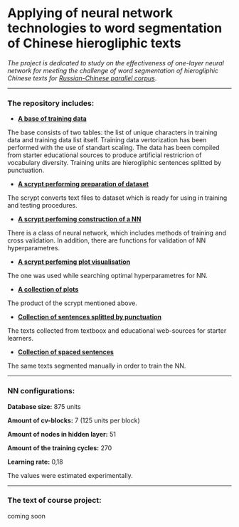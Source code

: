 # Applying of neural network technologies to word segmentation of Сhinese hierogliphic texts

_The project is dedicated to study on the effectiveness of one-layer neural network for meeting the challenge of word segmentation of hierogliphic Chinese texts for [Russian-Chinese parallel corpus](http://www.ruscorpora.ru/search-para-zh.html)_.

---

### The repository includes:

* [**A base of training data**](https://github.com/leramorozova/WordSplitter/blob/master/characters.db)

The base consists of two tables: the list of unique characters in training data and training data list itself. Training data vertorization has been performed with the use of standart scaling.
The data has been compiled from starter educational sources to produce artificial restricrion of vocabulary diversity. Training units are hierogliphic sentences splitted by punctuation.

* [**A scrypt performing preparation of dataset**](https://github.com/leramorozova/WordSplitter/blob/master/dataset_maker.py)

The scrypt converts text files to dataset which is ready for using in training and testing procedures.

* [**A scrypt perfoming construction of a NN**](https://github.com/leramorozova/WordSplitter/blob/master/main.py)

There is a class of neural network, which includes methods of training and cross validation. In addition, there are functions for validation of NN hyperparametres.

* [**A scrypt perfoming plot visualisation**](https://github.com/leramorozova/WordSplitter/blob/master/plotting.py)

The one was used while searching optimal hyperparametres for NN.

* [**A collection of plots**](https://github.com/leramorozova/WordSplitter/tree/master/plots)

The product of the scrypt mentioned above.

* [**Collection of sentences splitted by punctuation**](https://github.com/leramorozova/WordSplitter/blob/master/train.txt)

The texts collected from textboox and educational web-sources for starter learners.

* [**Collection of spaced sentences**](https://github.com/leramorozova/WordSplitter/blob/master/train_spaces.txt)

The same texts segmented manually in order to train the NN.

---

### NN configurations:

**Database size:** 875 units

**Amount of cv-blocks:** 7 (125 units per block)

**Amount of nodes in hidden layer:** 51

**Amount of the training cycles:** 270

**Learning rate:** 0,18

The values were estimated experimentally.

___

### The text of course project:

coming soon



 
